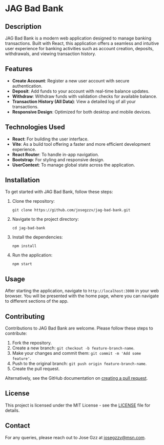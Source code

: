 # JAG Bad Bank

## Description

JAG Bad Bank is a modern web application designed to manage banking transactions. Built with React, this application offers a seamless and intuitive user experience for banking activities such as account creation, deposits, withdrawals, and viewing transaction history.

## Features

- **Create Account**: Register a new user account with secure authentication.
- **Deposit**: Add funds to your account with real-time balance updates.
- **Withdraw**: Withdraw funds with validation checks for available balance.
- **Transaction History (All Data)**: View a detailed log of all your transactions.
- **Responsive Design**: Optimized for both desktop and mobile devices.

## Technologies Used

- **React**: For building the user interface.
- **Vite**: As a build tool offering a faster and more efficient development experience.
- **React Router**: To handle in-app navigation.
- **Bootstrap**: For styling and responsive design.
- **UserContext**: To manage global state across the application.

## Installation

To get started with JAG Bad Bank, follow these steps:

1. Clone the repository:
   ```
   git clone https://github.com/josegzzv/jag-bad-bank.git
   ```
2. Navigate to the project directory:
   ```
   cd jag-bad-bank
   ```
3. Install the dependencies:
   ```
   npm install
   ```
4. Run the application:
   ```
   npm start
   ```

## Usage

After starting the application, navigate to `http://localhost:3000` in your web browser. You will be presented with the home page, where you can navigate to different sections of the app.

## Contributing

Contributions to JAG Bad Bank are welcome. Please follow these steps to contribute:

1. Fork the repository.
2. Create a new branch: `git checkout -b feature-branch-name`.
3. Make your changes and commit them: `git commit -m 'Add some feature'`.
4. Push to the original branch: `git push origin feature-branch-name`.
5. Create the pull request.

Alternatively, see the GitHub documentation on [creating a pull request](https://help.github.com/articles/creating-a-pull-request/).

## License

This project is licensed under the MIT License - see the [LICENSE](LICENSE) file for details.

## Contact

For any queries, please reach out to Jose Gzz at josegzzv@msn.com.

